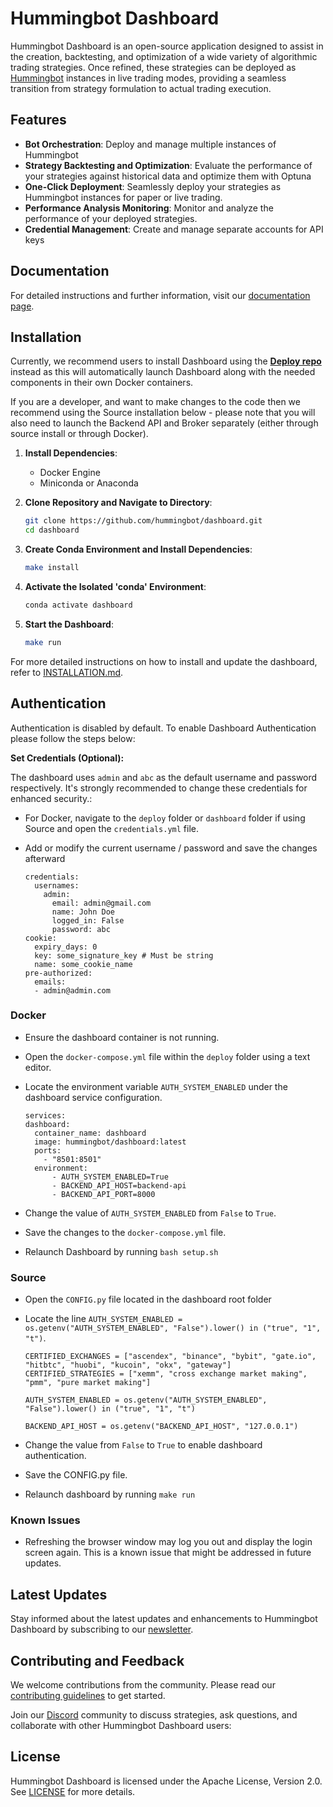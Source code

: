 # Hummingbot Dashboard

Hummingbot Dashboard is an open-source application designed to assist in the creation, backtesting, and optimization of a wide variety of algorithmic trading strategies. Once refined, these strategies can be deployed as [Hummingbot](https://github.com/hummingbot/hummingbot) instances in live trading modes, providing a seamless transition from strategy formulation to actual trading execution.

## Features

- **Bot Orchestration**: Deploy and manage multiple instances of Hummingbot
- **Strategy Backtesting and Optimization**: Evaluate the performance of your strategies against historical data and optimize them with Optuna
- **One-Click Deployment**: Seamlessly deploy your strategies as Hummingbot instances for paper or live trading.
- **Performance Analysis Monitoring**: Monitor and analyze the performance of your deployed strategies.
- **Credential Management**: Create and manage separate accounts for API keys
  
## Documentation

For detailed instructions and further information, visit our [documentation page](https://hummingbot.org/dashboard/).

## Installation

Currently, we recommend users to install Dashboard using the **[Deploy repo](https://github.com/hummingbot/deploy)** instead as this will automatically launch Dashboard along with the needed components in their own Docker containers. 

If you are a developer, and want to make changes to the code then we recommend using the Source installation below - please note that you will also need to launch the Backend API and Broker separately (either through source install or through Docker).   

1. **Install Dependencies**:
   - Docker Engine
   - Miniconda or Anaconda

2. **Clone Repository and Navigate to Directory**:
    ```bash
    git clone https://github.com/hummingbot/dashboard.git
    cd dashboard
    ```

3. **Create Conda Environment and Install Dependencies**:
    ```bash
    make install
    ```

4. **Activate the Isolated 'conda' Environment**:
    ```bash
    conda activate dashboard
    ```

5. **Start the Dashboard**:
    ```bash
    make run
    ```

For more detailed instructions on how to install and update the dashboard, refer to [INSTALLATION.md](INSTALLATION.md).


## Authentication

Authentication is disabled by default. To enable Dashboard Authentication please follow the steps below: 

**Set Credentials (Optional):**

The dashboard uses `admin` and `abc` as the default username and password respectively. It's strongly recommended to change these credentials for enhanced security.:

- For Docker, navigate to the `deploy` folder or `dashboard` folder if using Source and open the `credentials.yml` file.
- Add or modify the current username / password and save the changes afterward
  
  ```
  credentials:
    usernames:
      admin:
        email: admin@gmail.com
        name: John Doe
        logged_in: False
        password: abc
  cookie:
    expiry_days: 0
    key: some_signature_key # Must be string
    name: some_cookie_name
  pre-authorized:
    emails:
    - admin@admin.com
  ```  

### Docker

- Ensure the dashboard container is not running.
- Open the `docker-compose.yml` file within the `deploy` folder using a text editor.
- Locate the environment variable `AUTH_SYSTEM_ENABLED` under the dashboard service configuration.
  
  ```
  services:
  dashboard:
    container_name: dashboard
    image: hummingbot/dashboard:latest
    ports:
      - "8501:8501"
    environment:
        - AUTH_SYSTEM_ENABLED=True
        - BACKEND_API_HOST=backend-api
        - BACKEND_API_PORT=8000
  ```
- Change the value of `AUTH_SYSTEM_ENABLED` from `False` to `True`.
- Save the changes to the `docker-compose.yml` file.
- Relaunch Dashboard by running `bash setup.sh`
  
### Source 

- Open the `CONFIG.py` file located in the dashboard root folder
- Locate the line `AUTH_SYSTEM_ENABLED = os.getenv("AUTH_SYSTEM_ENABLED", "False").lower() in ("true", "1", "t")`.
  
  ```
  CERTIFIED_EXCHANGES = ["ascendex", "binance", "bybit", "gate.io", "hitbtc", "huobi", "kucoin", "okx", "gateway"]
  CERTIFIED_STRATEGIES = ["xemm", "cross exchange market making", "pmm", "pure market making"]
  
  AUTH_SYSTEM_ENABLED = os.getenv("AUTH_SYSTEM_ENABLED", "False").lower() in ("true", "1", "t")
  
  BACKEND_API_HOST = os.getenv("BACKEND_API_HOST", "127.0.0.1")
  ```
- Change the value from `False` to `True` to enable dashboard authentication.
- Save the CONFIG.py file.
- Relaunch dashboard by running `make run`

### Known Issues
- Refreshing the browser window may log you out and display the login screen again. This is a known issue that might be addressed in future updates.


## Latest Updates

Stay informed about the latest updates and enhancements to Hummingbot Dashboard by subscribing to our [newsletter](https://hummingbot.substack.com/).

## Contributing and Feedback

We welcome contributions from the community. Please read our [contributing guidelines](CONTRIBUTING.md) to get started.

Join our [Discord](https://discord.gg/hummingbot) community to discuss strategies, ask questions, and collaborate with other Hummingbot Dashboard users:

## License

Hummingbot Dashboard is licensed under the Apache License, Version 2.0. See [LICENSE](LICENSE) for more details.
